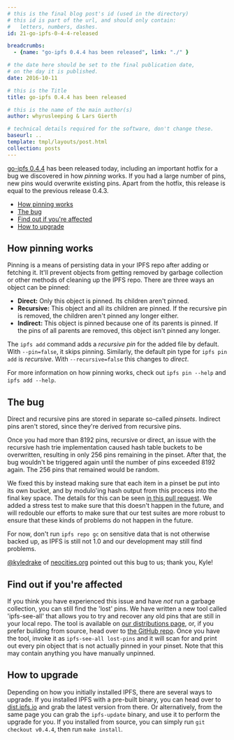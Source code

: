 ```yaml
---
# this is the final blog post's id (used in the directory)
# this id is part of the url, and should only contain:
#   letters, numbers, dashes.
id: 21-go-ipfs-0-4-4-released

breadcrumbs:
  - {name: "go-ipfs 0.4.4 has been released", link: "./" }

# the date here should be set to the final publication date,
# on the day it is published.
date: 2016-10-11

# this is the Title
title: go-ipfs 0.4.4 has been released

# this is the name of the main author(s)
author: whyrusleeping & Lars Gierth

# technical details required for the software, don't change these.
baseurl: ..
template: tmpl/layouts/post.html
collection: posts
---
```


[go-ipfs 0.4.4](https://dist.ipfs.io/#go-ipfs) has been released today,
including an important hotfix for a bug we discovered in how *pinning* works.
If you had a large number of pins, new pins would overwrite existing pins.
Apart from the hotfix, this release is equal to the previous release 0.4.3.

- [How pinning works](#how-pinning-works)
- [The bug](#the-bug)
- [Find out if you're affected](#find-out-if-you-re-affected)
- [How to upgrade](#how-to-upgrade)

## How pinning works

Pinning is a means of persisting data in your IPFS repo after adding or fetching it.
It'll prevent objects from getting removed by garbage collection or other methods
of cleaning up the IPFS repo. There are three ways an object can be pinned:

- **Direct:** Only this object is pinned. Its children aren't pinned.
- **Recursive:** This object and all its children are pinned.
  If the recursive pin is removed, the children aren't pinned any longer either.
- **Indirect:** This object is pinned because one of its parents is pinned.
  If the pins of all parents are removed, this object isn't pinned any longer.

The `ipfs add` command adds a *recursive pin* for the added file by default.
With `--pin=false`, it skips pinning. Similarly, the default pin type for
`ipfs pin add` is *recursive*. With `--recursive=false` this changes to *direct*.

For more information on how pinning works, check out `ipfs pin --help` and `ipfs add --help`.

## The bug

Direct and recursive pins are stored in separate so-called *pinsets*.
Indirect pins aren't stored, since they're derived from recursive pins.

Once you had more than 8192 pins, recursive or direct, an
issue with the recursive hash trie implementation caused hash table buckets to
be overwritten, resulting in only 256 pins remaining in the pinset. After that,
the bug wouldn't be triggered again until the number of pins exceeded 8192 again.
The 256 pins that remained would be random.

We fixed this by instead making sure that each item in a pinset be put into its
own bucket, and by modulo'ing hash output from this process into the final key
space. The details for this can be seen
[in this pull request](https://github.com/ipfs/go-ipfs/pull/3273). We added a
stress test to make sure that this doesn't happen in the future, and will
redouble our efforts to make sure that our test suites are more robust to ensure
that these kinds of problems do not happen in the future.

For now, don't run `ipfs repo gc` on sensitive data that is not otherwise backed up,
as IPFS is still not 1.0 and our development may still find problems.

[@kyledrake](https://github.com/kyledrake) of [neocities.org](https://neocities.org)
pointed out this bug to us; thank you, Kyle!

## Find out if you're affected

If you think you have experienced this issue and have *not* run a garbage
collection, you can still find the 'lost' pins. We have written a new tool
called 'ipfs-see-all' that allows you to try and recover any old pins that are
still in your local repo. The tool is available on [our distributions
page](https://dist.ipfs.io), or, if you prefer building from source, head over
to [the GitHub repo](https://github.com/whyrusleeping/ipfs-see-all). Once you
have the tool, invoke it as `ipfs-see-all lost-pins` and it will scan for and
print out every pin object that is not actually pinned in your pinset. Note
that this may contain anything you have manually unpinned.

## How to upgrade

Depending on how you initially installed IPFS, there are several ways to
upgrade. If you installed IPFS with a pre-built binary, you can head over
to [dist.ipfs.io](https://dist.ipfs.io/#go-ipfs) and grab the latest version
from there. Or alternatively, from the same page you can grab the `ipfs-update`
binary, and use it to perform the upgrade for you. If you installed from
source, you can simply run `git checkout v0.4.4`, then run `make install`.
